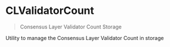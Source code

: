 # CLValidatorCount



> Consensus Layer Validator Count Storage

Utility to manage the Consensus Layer Validator Count in storage





